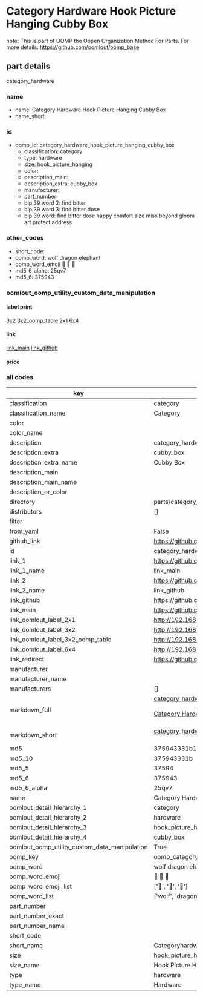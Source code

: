 # Category Hardware Hook Picture Hanging Cubby Box  

note: This is part of OOMP the Oopen Organization Method For Parts. For more details: https://github.com/oomlout/oomp_base

##  part details
  



category_hardware



### name
* name: Category Hardware Hook Picture Hanging Cubby Box
* name_short: 
### id
* oomp_id: category_hardware_hook_picture_hanging_cubby_box
  * classification: category
  * type: hardware
  * size: hook_picture_hanging
  * color: 
  * description_main: 
  * description_extra: cubby_box
  * manufacturer: 
  * part_number: 
  * bip 39 word 2: find bitter
  * bip 39 word 3: find bitter dose
  * bip 39 word: find bitter dose happy comfort size miss beyond gloom art protect address

### other_codes
* short_code: 
* oomp_word: wolf dragon elephant
* oomp_word_emoji :wolf: :dragon: :elephant:
* md5_6_alpha: 25qv7
* md5_6: 375943






### oomlout_oomp_utility_custom_data_manipulation
#### label print
[3x2](http://192.168.1.245:1112/?label=oomp%2025qv7)
[3x2_oomp_table](http://192.168.1.108:1112/?label=oomp%2025qv7)
[2x1](http://192.168.1.242:1112/?label=oomp%2025qv7)
[6x4](http://192.168.1.55:1112/?label=oomp%2025qv7)    

#### link

[link_main](https://github.com/oomlout/oomlout_oomp_version_1_messy/tree/main/parts/category_hardware_hook_picture_hanging_cubby_box) [link_github](https://github.com/oomlout/oomlout_oomp_version_1_messy/tree/main/parts/category_hardware_hook_picture_hanging_cubby_box)                             

#### price







### all codes 
| key | value |  
| --- | --- |  
| classification | category |  
| classification_name | Category |  
| color |  |  
| color_name |  |  
| description | category_hardware |  
| description_extra | cubby_box |  
| description_extra_name | Cubby Box |  
| description_main |  |  
| description_main_name |  |  
| description_or_color |   |  
| directory | parts/category_hardware_hook_picture_hanging_cubby_box |  
| distributors | [] |  
| filter |  |  
| from_yaml | False |  
| github_link | https://github.com/oomlout/oomlout_oomp_part_src/tree/main/parts/category_hardware_hook_picture_hanging_cubby_box |  
| id | category_hardware_hook_picture_hanging_cubby_box |  
| link_1 | https://github.com/oomlout/oomlout_oomp_version_1_messy/tree/main/parts/category_hardware_hook_picture_hanging_cubby_box |  
| link_1_name | link_main |  
| link_2 | https://github.com/oomlout/oomlout_oomp_version_1_messy/tree/main/parts/category_hardware_hook_picture_hanging_cubby_box |  
| link_2_name | link_github |  
| link_github | https://github.com/oomlout/oomlout_oomp_version_1_messy/tree/main/parts/category_hardware_hook_picture_hanging_cubby_box |  
| link_main | https://github.com/oomlout/oomlout_oomp_version_1_messy/tree/main/parts/category_hardware_hook_picture_hanging_cubby_box |  
| link_oomlout_label_2x1 | http://192.168.1.242:1112/?label=oomp%2025qv7 |  
| link_oomlout_label_3x2 | http://192.168.1.245:1112/?label=oomp%2025qv7 |  
| link_oomlout_label_3x2_oomp_table | http://192.168.1.108:1112/?label=oomp%2025qv7 |  
| link_oomlout_label_6x4 | http://192.168.1.55:1112/?label=oomp%2025qv7 |  
| link_redirect | https://github.com/oomlout/oomlout_oomp_version_1_messy/tree/main/parts/category_hardware_hook_picture_hanging_cubby_box |  
| manufacturer |  |  
| manufacturer_name |  |  
| manufacturers | [] |  
| markdown_full | [category_hardware_hook_picture_hanging_cubby_box](none)<br>[](none)<br>[Category Hardware Hook Picture Hanging Cubby Box](none)<br><br> |  
| markdown_short | [category_hardware_hook_picture_hanging_cubby_box](none)<br><br> |  
| md5 | 375943331b15d1bb2797168e8305b2b5 |  
| md5_10 | 375943331b |  
| md5_5 | 37594 |  
| md5_6 | 375943 |  
| md5_6_alpha | 25qv7 |  
| name | Category Hardware Hook Picture Hanging Cubby Box |  
| oomlout_detail_hierarchy_1 | category |  
| oomlout_detail_hierarchy_2 | hardware |  
| oomlout_detail_hierarchy_3 | hook_picture_hanging |  
| oomlout_detail_hierarchy_4 | cubby_box |  
| oomlout_oomp_utility_custom_data_manipulation | True |  
| oomp_key | oomp_category_hardware_hook_picture_hanging_cubby_box |  
| oomp_word | wolf dragon elephant |  
| oomp_word_emoji | :wolf: :dragon: :elephant: |  
| oomp_word_emoji_list | [':wolf:', ':dragon:', ':elephant:'] |  
| oomp_word_list | ['wolf', 'dragon', 'elephant'] |  
| part_number |  |  
| part_number_exact |  |  
| part_number_name |  |  
| short_code |  |  
| short_name | Categoryhardware |  
| size | hook_picture_hanging |  
| size_name | Hook Picture Hanging |  
| type | hardware |  
| type_name | Hardware |  

